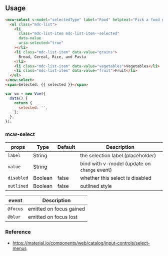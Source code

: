 ## Usage

```html
<mcw-select v-model="selectedType" label="Food" helptext="Pick a food group">
  <ul class="mdc-list">
    <li
      class="mdc-list-item mdc-list-item--selected"
      data-value
      aria-selected="true"
    ></li>
    <li class="mdc-list-item" data-value="grains">
      Bread, Cereal, Rice, and Pasta
    </li>
    <li class="mdc-list-item" data-value="vegetables">Vegetables</li>
    <li class="mdc-list-item" data-value="fruit">Fruit</li>
  </ul>
</mcw-select>
<span>Selected: {{ selected }}</span>
```

```javascript
var vm = new Vue({
  data() {
    return {
      selected: '',
    };
  },
});
```

### mcw-select

| props      | Type    | Default | Description                                  |
| ---------- | ------- | ------- | -------------------------------------------- |
| `label`    | String  |         | the selection label (placeholder)            |
| `value`    | String  |         | bind with v-model (update on `change` event) |
| `disabled` | Boolean | false   | whether this select is disabled              |
| `outlined` | Boolean | false   | outlined style                               |

| event    | Description             |
| -------- | ----------------------- |
| `@focus` | emitted on focus gained |
| `@blur`  | emitted on focus lost   |

### Reference

- <https://material.io/components/web/catalog/input-controls/select-menus>
